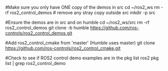 #Make sure you only have ONE copy of the demos in src
cd ~/ros2_ws
rm -rf ros2_control_demos            # remove any stray copy outside src
mkdir -p src

#Ensure the demos are in src and on humble
cd ~/ros2_ws/src
rm -rf ros2_control_demos
git clone -b humble https://github.com/ros-controls/ros2_control_demos.git

#Add ros2_control_cmake from 'master' (Humble uses master)
git clone https://github.com/ros-controls/ros2_control_cmake.git

#Check to see if ROS2 control demo examples are in the pkg list
ros2 pkg list | grep ros2_control_demo

